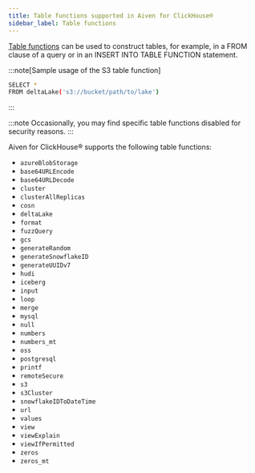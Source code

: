 ```yaml
---
title: Table functions supported in Aiven for ClickHouse®
sidebar_label: Table functions
---
```


[Table
functions](https://clickhouse.com/docs/en/sql-reference/table-functions)
can be used to construct tables, for example, in a FROM clause of a
query or in an INSERT INTO TABLE FUNCTION statement.

:::note[Sample usage of the S3 table function]
```bash
SELECT *
FROM deltaLake('s3://bucket/path/to/lake')
```
:::

:::note
Occasionally, you may find specific table functions disabled for
security reasons.
:::

Aiven for ClickHouse® supports the following table functions:

-   `azureBlobStorage`
-   `base64URLEncode`
-   `base64URLDecode`
-   `cluster`
-   `clusterAllReplicas`
-   `cosn`
-   `deltaLake`
-   `format`
-   `fuzzQuery`
-   `gcs`
-   `generateRandom`
-   `generateSnowflakeID`
-   `generateUUIDv7`
-   `hudi`
-   `iceberg`
-   `input`
-   `loop`
-   `merge`
-   `mysql`
-   `null`
-   `numbers`
-   `numbers_mt`
-   `oss`
-   `postgresql`
-   `printf`
-   `remoteSecure`
-   `s3`
-   `s3Cluster`
-   `snowflakeIDToDateTime`
-   `url`
-   `values`
-   `view`
-   `viewExplain`
-   `viewIfPermitted`
-   `zeros`
-   `zeros_mt`
